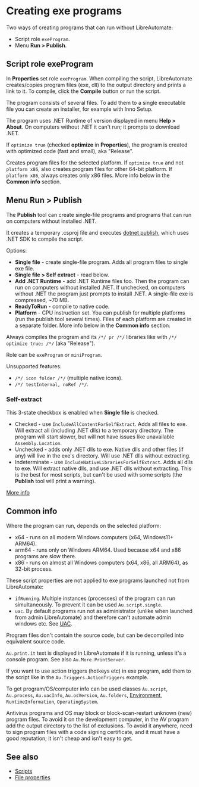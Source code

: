 # Creating exe programs

Two ways of creating programs that can run without LibreAutomate:

- Script role `exeProgram`.
- Menu **Run > Publish**.

## Script role exeProgram

In **Properties** set role `exeProgram`. When compiling the script, LibreAutomate creates/copies program files (exe, dll) to the output directory and prints a link to it. To compile, click the **Compile** button or run the script.

The program consists of several files. To add them to a single executable file you can create an installer, for example with Inno Setup.

The program uses .NET Runtime of version displayed in menu **Help > About**. On computers without .NET it can't run; it prompts to download .NET.

If `optimize true` (checked **optimize** in **Properties**), the program is created with optimized code (fast and small), aka "Release".

Creates program files for the selected platform. If `optimize true` and not `platform x86`, also creates program files for other 64-bit platform. If `platform x86`, always creates only x86 files. More info below in the **Common info** section.

## Menu Run > Publish

The **Publish** tool can create single-file programs and programs that can run on computers without installed .NET.

It creates a temporary .csproj file and executes [dotnet publish](https://www.google.com/search?q=dotnet+publish), which uses .NET SDK to compile the script.

Options:

- **Single file** - create single-file program. Adds all program files to single exe file.
- **Single file > Self extract** - read below.
- **Add .NET Runtime** - add .NET Runtime files too. Then the program can run on computers without installed .NET. If unchecked, on computers without .NET the program just prompts to install .NET. A single-file exe is compressed, ~70 MB.
- **ReadyToRun** - compile to native code.
- **Platform** - CPU instruction set. You can publish for multiple platforms (run the publish tool several times). Files of each platform are created in a separate folder. More info below in the **Common info** section.

Always compiles the program and its `/*/ pr /*/` libraries like with `/*/ optimize true; /*/` (aka "Release").

Role can be `exeProgram` or `miniProgram`.

Unsupported features:

- `/*/ icon folder /*/` (multiple native icons).
- `/*/ testInternal, noRef /*/`.

### Self-extract

This 3-state checkbox is enabled when **Single file** is checked.

- Checked - use `IncludeAllContentForSelfExtract`. Adds all files to exe. Will extract all (including .NET dlls) to a temporary directory. The program will start slower, but will not have issues like unavailable `Assembly.Location`.
- Unchecked - adds only .NET dlls to exe. Native dlls and other files (if any) will live in the exe's directory. Will use .NET dlls without extracting.
- Indeterminate - use `IncludeNativeLibrariesForSelfExtract`. Adds all dlls to exe. Will extract native dlls, and use .NET dlls without extracting. This is the best for most scripts, but can't be used with some scripts (the **Publish** tool will print a warning).

[More info](https://www.google.com/search?q=dotnet+publish+single-file+IncludeAllContentForSelfExtract+IncludeNativeLibrariesForSelfExtract)

## Common info

Where the program can run, depends on the selected platform:

- x64 - runs on all modern Windows computers (x64, Windows11+ ARM64).
- arm64 - runs only on Windows ARM64. Used because x64 and x86 programs are slow there.
- x86 - runs on almost all Windows computers (x64, x86, all ARM64), as 32-bit process.

These script properties are not applied to exe programs launched not from LibreAutomate:

- `ifRunning`. Multiple instances (processes) of the program can run simultaneously. To prevent it can be used `Au.script.single`.
- `uac`. By default programs run not as administrator (unlike when launched from admin LibreAutomate) and therefore can't automate admin windows etc. See [UAC](../articles/UAC.html).

Program files don't contain the source code, but can be decompiled into equivalent source code.

`Au.print.it` text is displayed in LibreAutomate if it is running, unless it's a console program. See also `Au.More.PrintServer`.

If you want to use action triggers (hotkeys etc) in exe program, add them to the script like in the `Au.Triggers.ActionTriggers` example.

To get program/OS/computer info can be used classes `Au.script`, `Au.process`, `Au.uacInfo`, `Au.osVersion`, `Au.folders`, [Environment](https://www.google.com/search?q=site:microsoft.com+Environment), `RuntimeInformation`, `OperatingSystem`.

Antivirus programs and OS may block or block-scan-restart unknown (new) program files. To avoid it on the development computer, in the AV program add the output directory to the list of exclusions. To avoid it anywhere, need to sign program files with a code signing certificate, and it must have a good reputation; it isn't cheap and isn't easy to get.

## See also

- [Scripts](Scripts.html)
- [File properties](File%20properties.html)
